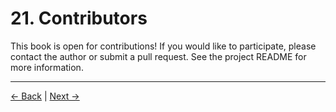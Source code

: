 # 21. Contributors

This book is open for contributions! If you would like to participate, please contact the author or submit a pull request. See the project README for more information.

---
<div class="navigation-links">
<a href="20_Glossary.md" class="nav-link prev-link">← Back</a> | <a href="22_Change_Log.md" class="nav-link next-link">Next →</a>
</div>

